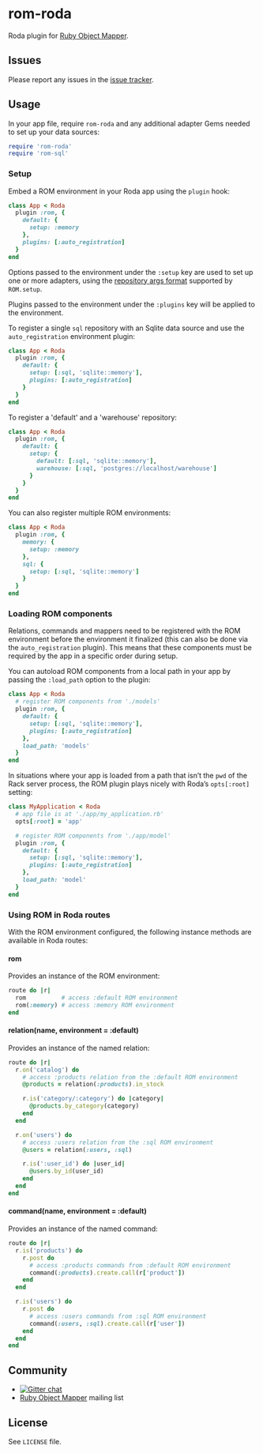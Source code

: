 # rom-roda

Roda plugin for [Ruby Object Mapper](https://github.com/rom-rb/rom).

## Issues

Please report any issues in the [issue tracker](https://github.com/rom-rb/rom-roda/issues/new).

## Usage

In your app file, require `rom-roda` and any additional adapter Gems needed to set up your data sources:

```ruby
require 'rom-roda'
require 'rom-sql'
```

### Setup

Embed a ROM environment in your Roda app using the `plugin` hook:

```ruby
class App < Roda
  plugin :rom, {
    default: {
      setup: :memory
    },
    plugins: [:auto_registration]
  }
end
```

Options passed to the environment under the `:setup` key are used to set up one or more adapters, using the [repository args format](http://www.rubydoc.info/gems/rom/ROM/Global#setup-instance_method) supported by `ROM.setup`.

Plugins passed to the environment under the `:plugins` key will be applied to the environment. 

To register a single `sql` repository with an Sqlite data source and use the `auto_registration` environment plugin:

```ruby
class App < Roda
  plugin :rom, {
    default: {
      setup: [:sql, 'sqlite::memory'],
      plugins: [:auto_registration]
    }
  }
end
```

To register a 'default' and a 'warehouse' repository:

```ruby
class App < Roda
  plugin :rom, {
    default: {
      setup: {
        default: [:sql, 'sqlite::memory'],
        warehouse: [:sql, 'postgres://localhost/warehouse']
      }
    }
  }
end
```

You can also register multiple ROM environments:

```ruby
class App < Roda
  plugin :rom, {
    memory: {
      setup: :memory
    },
    sql: {
      setup: [:sql, 'sqlite::memory']
    }
  }
end
```

### Loading ROM components

Relations, commands and mappers need to be registered with the ROM environment before the environment it finalized (this can also be done via the `auto_registration` plugin). This means that these components must be required by the app in a specific order during setup.

You can autoload ROM components from a local path in your app by passing the `:load_path` option to the plugin:

```ruby
class App < Roda
  # register ROM components from './models'
  plugin :rom, {
    default: {
      setup: [:sql, 'sqlite::memory'],
      plugins: [:auto_registration]
    },
    load_path: 'models'
  }
end
```

In situations where your app is loaded from a path that isn’t the `pwd` of the Rack server process, the ROM plugin plays nicely with Roda’s `opts[:root]` setting:

```ruby
class MyApplication < Roda
  # app file is at './app/my_application.rb'
  opts[:root] = 'app'

  # register ROM components from './app/model'
  plugin :rom, {
    default: {
      setup: [:sql, 'sqlite::memory'],
      plugins: [:auto_registration]
    },
    load_path: 'model'
  }
end
```

### Using ROM in Roda routes

With the ROM environment configured, the following instance methods are available in Roda routes:

#### rom

Provides an instance of the ROM environment:

```ruby
route do |r|
  rom          # access :default ROM environment
  rom(:memory) # access :memory ROM environment
end
```

#### relation(name, environment = :default)

Provides an instance of the named relation:

```ruby
route do |r|
  r.on('catalog') do
    # access :products relation from the :default ROM environment
    @products = relation(:products).in_stock

    r.is('category/:category') do |category|
      @products.by_category(category)
    end
  end

  r.on('users') do
    # access :users relation from the :sql ROM environment
    @users = relation(:users, :sql)

    r.is(':user_id') do |user_id|
      @users.by_id(user_id)
    end
  end
end
```

#### command(name, environment = :default)

Provides an instance of the named command:

```ruby
route do |r|
  r.is('products') do
    r.post do
      # access :products commands from :default ROM environment
      command(:products).create.call(r['product'])
    end
  end

  r.is('users') do
    r.post do
      # access :users commands from :sql ROM environment
      command(:users, :sql).create.call(r['user'])
    end
  end
end
```

## Community

* [![Gitter chat](https://badges.gitter.im/rom-rb/chat.png)](https://gitter.im/rom-rb/chat)
* [Ruby Object Mapper](https://groups.google.com/forum/#!forum/rom-rb) mailing list

## License

See `LICENSE` file.
